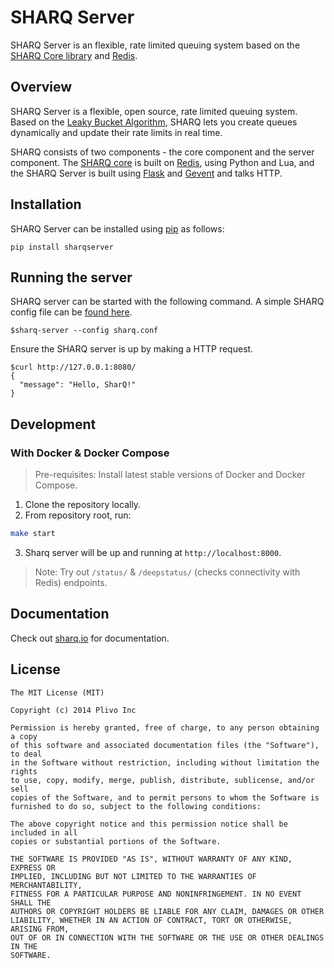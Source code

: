 SHARQ Server
============

SHARQ Server is an flexible, rate limited queuing system based on the [SHARQ Core library](https://github.com/plivo/sharq) and [Redis](https://redis.io).

## Overview

SHARQ Server is a flexible, open source, rate limited queuing system. Based on the [Leaky Bucket Algorithm](http://en.wikipedia.org/wiki/Leaky_bucket#The_Leaky_Bucket_Algorithm_as_a_Queue), SHARQ lets you create queues dynamically and update their rate limits in real time.

SHARQ consists of two components - the core component and the server component. The [SHARQ core](https://github.com/plivo/sharq) is built on [Redis](https://redis.io), using Python and Lua, and the SHARQ Server is built using [Flask](http://flask.pocoo.org/) and [Gevent](http://www.gevent.org/) and talks HTTP.

## Installation

SHARQ Server can be installed using [pip](http://pip.readthedocs.org/en/latest/installing.html) as follows:

```
pip install sharqserver
```

## Running the server

SHARQ server can be started with the following command. A simple SHARQ config file can be [found here](https://github.com/plivo/sharq-server/blob/master/sharq.conf).

```
$sharq-server --config sharq.conf
```

Ensure the SHARQ server is up by making a HTTP request.

```
$curl http://127.0.0.1:8080/
{
  "message": "Hello, SharQ!"
}
```

## Development

### With Docker & Docker Compose

> Pre-requisites: Install latest stable versions of Docker and Docker Compose.

1. Clone the repository locally.
2. From repository root, run:

```bash
make start
```

3. Sharq server will be up and running at `http://localhost:8000`.

> Note: Try out `/status/` & `/deepstatus/` (checks connectivity with Redis) endpoints.

## Documentation

Check out [sharq.io](http://sharq.io) for documentation.

## License

```
The MIT License (MIT)

Copyright (c) 2014 Plivo Inc

Permission is hereby granted, free of charge, to any person obtaining a copy
of this software and associated documentation files (the "Software"), to deal
in the Software without restriction, including without limitation the rights
to use, copy, modify, merge, publish, distribute, sublicense, and/or sell
copies of the Software, and to permit persons to whom the Software is
furnished to do so, subject to the following conditions:

The above copyright notice and this permission notice shall be included in all
copies or substantial portions of the Software.

THE SOFTWARE IS PROVIDED "AS IS", WITHOUT WARRANTY OF ANY KIND, EXPRESS OR
IMPLIED, INCLUDING BUT NOT LIMITED TO THE WARRANTIES OF MERCHANTABILITY,
FITNESS FOR A PARTICULAR PURPOSE AND NONINFRINGEMENT. IN NO EVENT SHALL THE
AUTHORS OR COPYRIGHT HOLDERS BE LIABLE FOR ANY CLAIM, DAMAGES OR OTHER
LIABILITY, WHETHER IN AN ACTION OF CONTRACT, TORT OR OTHERWISE, ARISING FROM,
OUT OF OR IN CONNECTION WITH THE SOFTWARE OR THE USE OR OTHER DEALINGS IN THE
SOFTWARE.
```
